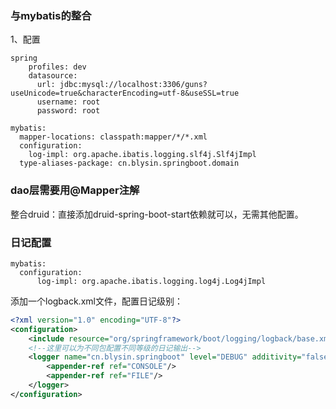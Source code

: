 ### 与mybatis的整合

1、配置

```properties
spring
    profiles: dev
    datasource:
      url: jdbc:mysql://localhost:3306/guns?useUnicode=true&characterEncoding=utf-8&useSSL=true
      username: root
      password: root
      
mybatis:
  mapper-locations: classpath:mapper/*/*.xml
  configuration:
    log-impl: org.apache.ibatis.logging.slf4j.Slf4jImpl
  type-aliases-package: cn.blysin.springboot.domain
```

### dao层需要用@Mapper注解

整合druid：直接添加druid-spring-boot-start依赖就可以，无需其他配置。

### 日记配置

```properties
mybatis:
  configuration:
      log-impl: org.apache.ibatis.logging.log4j.Log4jImpl
```

添加一个logback.xml文件，配置日记级别：

```xml
<?xml version="1.0" encoding="UTF-8"?>
<configuration>
    <include resource="org/springframework/boot/logging/logback/base.xml"/>
  	<!--这里可以为不同包配置不同等级的日记输出-->
    <logger name="cn.blysin.springboot" level="DEBUG" additivity="false">
        <appender-ref ref="CONSOLE"/>
        <appender-ref ref="FILE"/>
    </logger>
</configuration>
```